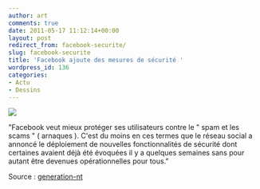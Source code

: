 ```yaml
---
author: art
comments: true
date: 2011-05-17 11:12:14+00:00
layout: post
redirect_from: facebook-securite/
slug: facebook-securite
title: 'Facebook ajoute des mesures de sécurité '
wordpress_id: 136
categories:
- Actu
- Dessins
---
```


[![](https://static.irz.fr/2011/05/facebook-securite.png)](https://static.irz.fr/2011/05/facebook-securite.png)

"Facebook veut mieux protéger ses utilisateurs contre le " spam et les scams " ( arnaques ). C'est du moins en ces termes que le réseau social a annoncé le déploiement de nouvelles fonctionnalités de sécurité dont certaines avaient déjà été évoquées il y a quelques semaines sans pour autant être devenues opérationnelles pour tous."

Source : [generation-nt](http://www.generation-nt.com/)

